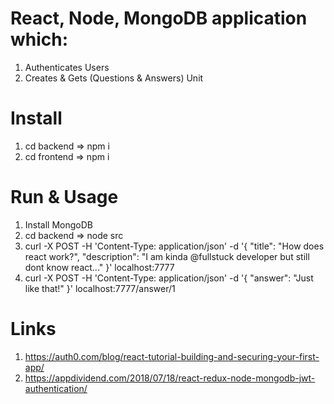 # React, Node, MongoDB application which:
1) Authenticates Users
2) Creates & Gets (Questions & Answers) Unit

# Install
1) cd backend => npm i
2) cd frontend => npm i

# Run & Usage
1) Install MongoDB
2) cd backend => node src
3) curl -X POST -H 'Content-Type: application/json' -d '{
     "title": "How does react work?",
     "description": "I am kinda @fullstuck developer but still dont know react..."
   }' localhost:7777
4) curl -X POST -H 'Content-Type: application/json' -d '{
        "answer": "Just like that!"
      }' localhost:7777/answer/1
      
# Links
1) https://auth0.com/blog/react-tutorial-building-and-securing-your-first-app/
2) https://appdividend.com/2018/07/18/react-redux-node-mongodb-jwt-authentication/
